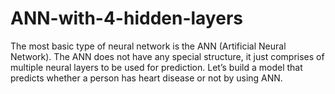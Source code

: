 # ANN-with-4-hidden-layers
The most basic type of neural network is the ANN (Artificial Neural Network). The ANN does not have any special structure, it just comprises of multiple neural layers to be used for prediction. Let’s build a model that predicts whether a person has heart disease or not by using ANN.
